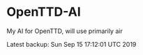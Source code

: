 # OpenTTD-AI
My AI for OpenTTD, will use primarily air

Latest backup: Sun Sep 15 17:12:01 UTC 2019
